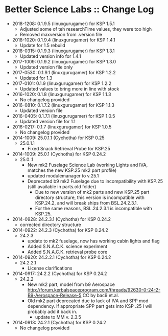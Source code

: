 # Better Science Labs :: Change Log

* 2018-1208: 0.1.9.5 (linuxgurugamer) for KSP 1.5.1
	+ Adjusted some of teh researchTime values, they were too high
	+ Removed maxversion from .version file
* 2018-1020: 0.1.9.4 (linuxgurugamer) for KSP 1.4.1
	+ Update for 1.5 rebuild
* 2018-0315: 0.1.9.3 (linuxgurugamer) for KSP 1.3.1
	+ Updated version info for 1.4.1
* 2017-1009: 0.1.9.2 (linuxgurugamer) for KSP 1.3.0
	+ Updated version file only
* 2017-0530: 0.1.9.1 (linuxgurugamer) for KSP 1.2.2
	+ Updated for 1.3
* 2017-0101: 0.1.9 (linuxgurugamer) for KSP 1.2.2
	+ Updated values to bring more in line with stock
* 2016-1020: 0.1.8 (linuxgurugamer) for KSP 1.1.3
	+ No changelog provided
* 2016-0810: 0.1.7.2 (linuxgurugamer) for KSP 1.1.3
	+ Updated version file
* 2016-0405: 0.1.7.1 (linuxgurugamer) for KSP 1.0.5
	+ Updated version file for 1.1
* 2016-0217: 0.1.7 (linuxgurugamer) for KSP 1.0.5
	+ No changelog provided
* 2014-1009: 25.0.1.1 (Cychotha) for KSP 0.25
	+ 25.0.1.1
		- Fixed Snack Retrieval Probe for KSP.25
* 2014-1009: 25.0.1 (Cychotha) for KSP 0.24.2
	+ 25.0..1
		- New mk2 Fuselage Science Lab (working Lights and IVA, matches the new KSP.25 mk2 part profile)
		- updated modulemanager to v.25.1
		- Deprecated b9 mk2 Fuselage due to incompatibility with KSP.25 (still available in parts.old folder)
			- Due to new version of mk2 parts and new KSP.25 part directory structure, this version is incompatible with KSP.24.2, and will break ships from BSL.24.2.3.1.
			- For the same reasons, BSL.24.2.3.1 is incompatible with KSP.25.
* 2014-0928: 24.2.3.1 (Cychotha) for KSP 0.24.2
	+ corrected directory structure
* 2014-0922: 24.2.3 (Cychotha) for KSP 0.24.2
	+ 24.2.3
		- update to mk2 fuselage, now has working cabin lights and flag
		- Added S.N.A.C.K. science experiment
		- Added S.N.A.C.K. retrieval probe core
* 2014-0920: 24.2.2.1 (Cychotha) for KSP 0.24.2
	+ 24.2.2.1
		- License clarifications
* 2014-0917: 24.2.2 (Cychotha) for KSP 0.24.2
	+ 24.2.2
		- New mk2 part, model from b9 Aerospace  <http://forum.kerbalspaceprogram.com/threads/92630-0-24-2-B9-Aerospace-Release-5> CC by bac9 et.al.
		- Old mk2 part deprecated due to lack of IVA and SPP mod  dependency. If appropriate SPP part gets into KSP .25 I will probably add it back in.
			- update to MM v. 2.3.5
* 2014-0913: 24.2.1 (Cychotha) for KSP 0.24.2
	+ No changelog provided
